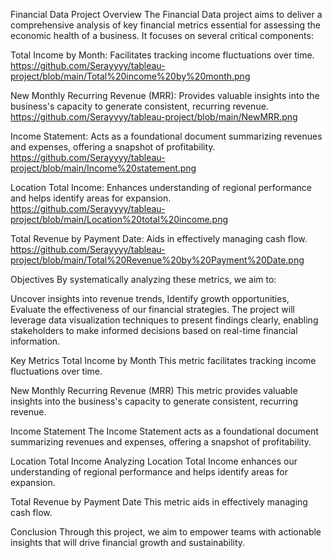 Financial Data Project
Overview
The Financial Data project aims to deliver a comprehensive analysis of key financial metrics essential for assessing the economic health of a business. It focuses on several critical components:

Total Income by Month: Facilitates tracking income fluctuations over time.
https://github.com/Serayyyy/tableau-project/blob/main/Total%20income%20by%20month.png

New Monthly Recurring Revenue (MRR): Provides valuable insights into the business's capacity to generate consistent, recurring revenue.
https://github.com/Serayyyy/tableau-project/blob/main/NewMRR.png

Income Statement: Acts as a foundational document summarizing revenues and expenses, offering a snapshot of profitability.
https://github.com/Serayyyy/tableau-project/blob/main/Income%20statement.png

Location Total Income: Enhances understanding of regional performance and helps identify areas for expansion.
https://github.com/Serayyyy/tableau-project/blob/main/Location%20total%20income.png

Total Revenue by Payment Date: Aids in effectively managing cash flow.
https://github.com/Serayyyy/tableau-project/blob/main/Total%20Revenue%20by%20Payment%20Date.png

Objectives
By systematically analyzing these metrics, we aim to:

Uncover insights into revenue trends,
Identify growth opportunities,
Evaluate the effectiveness of our financial strategies.
The project will leverage data visualization techniques to present findings clearly, enabling stakeholders to make informed decisions based on real-time financial information.

Key Metrics
Total Income by Month
This metric facilitates tracking income fluctuations over time.

New Monthly Recurring Revenue (MRR)
This metric provides valuable insights into the business's capacity to generate consistent, recurring revenue.

Income Statement
The Income Statement acts as a foundational document summarizing revenues and expenses, offering a snapshot of profitability.

Location Total Income
Analyzing Location Total Income enhances our understanding of regional performance and helps identify areas for expansion.

Total Revenue by Payment Date
This metric aids in effectively managing cash flow.

Conclusion
Through this project, we aim to empower teams with actionable insights that will drive financial growth and sustainability.


